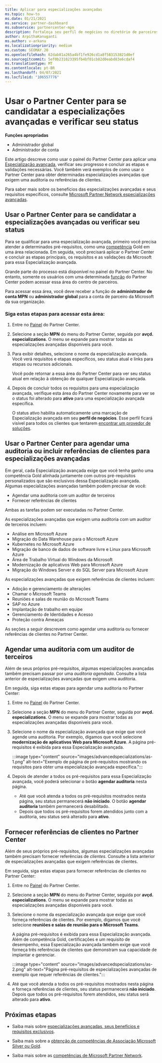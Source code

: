 ```yaml
---
title: Aplicar para especializações avançadas
ms.topic: how-to
ms.date: 01/21/2021
ms.service: partner-dashboard
ms.subservice: partnercenter-mpn
description: Fortaleça seu perfil de negócios no diretório de parceiros da Microsoft. Saiba como usar o Partner Center para se candidatar e ganhar especializações avançadas.
author: ArpithaKanuganti
ms.author: v-arkanu
ms.localizationpriority: medium
ms.custom: SEOMAY.20
ms.openlocfilehash: 62dab81a265a4bf1fe926cd1a8f583153821d0ef
ms.sourcegitcommit: 5ef0b231023395fb4bf01cb82d0eabd83e6cdaf4
ms.translationtype: MT
ms.contentlocale: pt-BR
ms.lasthandoff: 04/07/2021
ms.locfileid: "106557776"
---
```

# <a name="use-partner-center-to-apply-for-advanced-specializations-and-check-their-status"></a>Usar o Partner Center para se candidatar a especializações avançadas e verificar seu status

**Funções apropriadas**

- Administrador global
- Administrador de conta

Este artigo descreve como usar o painel do Partner Center para aplicar uma [Especialização avançada](advanced-specializations.md), verificar seu progresso e concluir as etapas e validações necessárias. Você também verá exemplos de como usar o Partner Center para obter determinadas especializações avançadas que exigem uma auditoria ou referências de clientes.

Para saber mais sobre os benefícios das especializações avançadas e seus requisitos específicos, consulte [Microsoft Partner Network especializações avançadas](https://partner.microsoft.com/membership/advanced-specialization).

## <a name="use-partner-center-to-apply-for-advanced-specializations-or-check-their-status"></a>Usar o Partner Center para se candidatar a especializações avançadas ou verificar seu status

Para se qualificar para uma especialização avançada, primeiro você precisa atender a determinados pré-requisitos, como uma [competência](https://partner.microsoft.com/membership/competencies) Gold em uma área relacionada. Em seguida, você precisará aplicar o Partner Center e concluir as etapas principais, os requisitos e as validações da Microsoft para essa Especialização avançada.

Grande parte do processo está disponível no painel do Partner Center. No entanto, somente os usuários com uma determinada [função](permissions-overview.md) do Partner Center podem acessar essa área do centro de parceiros.

Para acessar essa área, você deve receber a função de **administrador de conta MPN** ou **administrador global** para a conta de parceiro da Microsoft da sua organização.

### <a name="follow-these-steps-to-access-this-area"></a>Siga estas etapas para acessar esta área:

1. Entre no [Painel](https://partner.microsoft.com/dashboard/home) do Partner Center.

2. Selecione a seção **MPN** do menu do Partner Center, seguida por **avçd. especializations**. O menu se expande para mostrar todas as especializações avançadas disponíveis para você.

3. Para exibir detalhes, selecione o nome da especialização avançada. Você verá requisitos e etapas específicos, seu status atual e links para etapas ou recursos adicionais.

   Você pode retornar a essa área do Partner Center para ver seu status atual em relação à obtenção de qualquer Especialização avançada.

4. Depois de concluir todos os requisitos para uma especialização avançada, verifique esta área do Partner Center novamente para ver se o status foi alterado para **ativo** para uma especialização avançada específica.

   O status ativo habilita automaticamente uma marcação de Especialização avançada em seu **perfil de negócios**. Esse perfil ficará visível para todos os clientes que tentarem [encontrar um provedor de soluções](https://www.microsoft.com/solution-providers/home).

## <a name="use-partner-center-to-schedule-an-audit-or-include-customer-references-for-advanced-specializations"></a>Usar o Partner Center para agendar uma auditoria ou incluir referências de clientes para especializações avançadas

Em geral, cada Especialização avançada exige que você tenha ganho uma competência Gold alinhada juntamente com outros pré-requisitos personalizados que são exclusivos dessa Especialização avançada. Algumas especializações avançadas também podem precisar de você:

- Agendar uma auditoria com um auditor de terceiros
- Fornecer referências de clientes

Ambas as tarefas podem ser executadas no Partner Center.

As especializações avançadas que exigem uma auditoria com um auditor de terceiros incluem:

- Análise em Microsoft Azure
- Migração do Data Warehouse para o Microsoft Azure
- Kubernetes no Microsoft Azure
- Migração de banco de dados de software livre e Linux para Microsoft Azure
- Área de Trabalho Virtual do Windows da Microsoft
- Modernização de aplicativos Web para Microsoft Azure
- Migração do Windows Server e do SQL Server para Microsoft Azure

As especializações avançadas que exigem referências de clientes incluem:

- Adoção e gerenciamento de alterações
- Chamar o Microsoft Teams
- Reuniões e salas de reunião do Microsoft Teams
- SAP no Azure
- Implantação de trabalho em equipe
- Gerenciamento de Identidades e Acesso
- Proteção contra Ameaças

As seções a seguir descrevem como agendar uma auditoria ou fornecer referências de clientes no Partner Center.

## <a name="schedule-an-audit-with-a-third-party-auditor"></a>Agendar uma auditoria com um auditor de terceiros

Além de seus próprios pré-requisitos, algumas especializações avançadas também precisam passar por uma *auditoria agendada*. Consulte a lista anterior de especializações avançadas que exigem uma auditoria.

Em seguida, siga estas etapas para agendar uma auditoria no Partner Center:

1. Entre no [Painel](https://partner.microsoft.com/dashboard/home) do Partner Center.

2. Selecione a seção **MPN** do menu do Partner Center, seguida por **avçd. especializations**. O menu se expande para mostrar todas as especializações avançadas disponíveis para você.

3. Selecione o nome da especialização avançada que exige que você agende uma auditoria. Por exemplo, digamos que você selecione **modernização de aplicativos Web para Microsoft Azure**. A página pré-requisitos é exibida para essa Especialização avançada.

   :::image type="content" source="images/advancedspecializations/as-1.png" alt-text="Exemplo de página de pré-requisitos mostrando os requisitos para obter uma especialização avançada específica.":::

4. Depois de atender a todos os pré-requisitos para essa Especialização avançada, você poderá selecionar o botão **agendar auditoria** nesta página.

   - Até que você atenda a todos os pré-requisitos mostrados nesta página, seu status permanecerá **não iniciado**. O botão **agendar auditoria** também permanecerá desabilitado. 
   - Depois que todos os pré-requisitos forem atendidos junto com a auditoria, seu status será alterado para **ativo**.

## <a name="provide-customer-references-in-partner-center"></a>Fornecer referências de clientes no Partner Center

Além de seus próprios pré-requisitos, algumas especializações avançadas também precisam fornecer referências de *clientes*. Consulte a lista anterior de especializações avançadas que exigem referências de clientes.

Em seguida, siga estas etapas para fornecer referências de clientes no Partner Center:

1. Entre no [Painel](https://partner.microsoft.com/dashboard/home) do Partner Center.

2. Selecione a seção **MPN** do menu do Partner Center, seguida por **avçd. especializations**. O menu se expande para mostrar todas as especializações avançadas disponíveis para você.

3. Selecione o nome da especialização avançada que exige que você forneça referências de clientes. Por exemplo, digamos que você selecione **reuniões e salas de reunião para o Microsoft Teams**.

   A página pré-requisitos é exibida para essa Especialização avançada. Além de competência Gold, certificações e um requisito de desempenho, essa Especialização avançada também exige que você forneça três referências de clientes que demonstram sua capacidade de implantar e gerenciar.

   :::image type="content" source="images/advancedspecializations/as-2.png" alt-text="Página pré-requisitos de especializações avançadas de exemplo que requer referências de clientes.":::

4. Até que você atenda a todos os pré-requisitos mostrados nesta página e forneça referências de clientes, seu status permanecerá **não iniciado**. Depois que todos os pré-requisitos forem atendidos, seu status será alterado para **ativo**.

## <a name="next-steps"></a>Próximas etapas

- Saiba mais sobre [especializações avançadas, seus benefícios e requisitos exclusivos](https://partner.microsoft.com/membership/advanced-specialization).

- Saiba mais sobre a [obtenção de competências de Associação Microsoft Silver ou Gold](learn-about-competencies.md).

- Saiba mais sobre as [competências de Microsoft Partner Network](https://partner.microsoft.com/membership/competencies).
